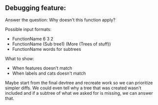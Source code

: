## Debugging feature:

Answer the question: Why doesn't this function apply?

Possible input formats:
* FunctionName 6 3 2
* FunctionName (Sub tree1) (More (Trees of stuff))
* FunctionName words for subtrees

What to show:
* When features doesn't match
* When labels and cats doesn't match


Maybe start from the final devtree and recreate work so we can prioritize simpler diffs.
We could even tell why a tree that was created wasn't included and
if a subtree of what we asked for is missing, we can answer that.

